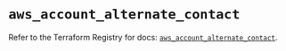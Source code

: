 # `aws_account_alternate_contact`

Refer to the Terraform Registry for docs: [`aws_account_alternate_contact`](https://registry.terraform.io/providers/hashicorp/aws/5.95.0/docs/resources/account_alternate_contact).
